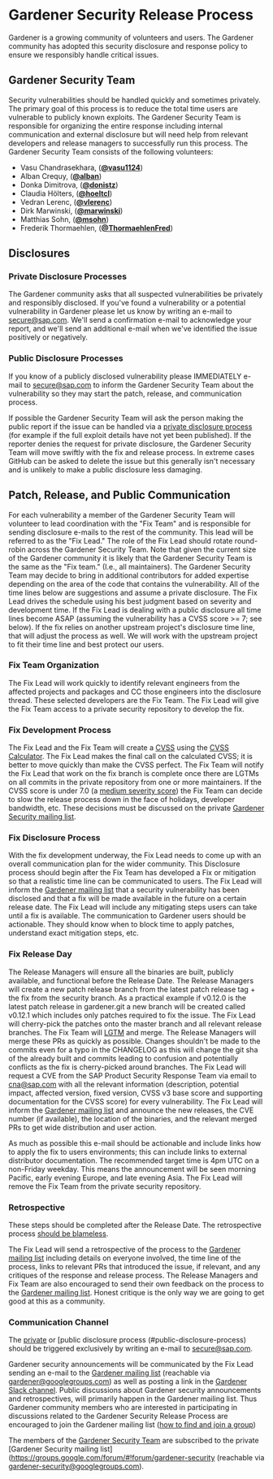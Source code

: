 # Gardener Security Release Process

Gardener is a growing community of volunteers and users. The Gardener community
has adopted this security disclosure and response policy to ensure we
responsibly handle critical issues.

## Gardener Security Team

Security vulnerabilities should be handled quickly and sometimes privately. The
primary goal of this process is to reduce the total time users are vulnerable to
publicly known exploits. The Gardener Security Team is responsible for
organizing the entire response including internal communication and external
disclosure but will need help from relevant developers and release managers
to successfully run this process. The Gardener Security Team consists of the
following volunteers:

* Vasu Chandrasekhara, (**[@vasu1124](https://github.com/vasu1124)**)
* Alban Crequy, (**[@alban](https://github.com/alban)**)
* Donka Dimitrova, (**[@donistz](https://github.com/donistz)**)
* Claudia H&ouml;lters, (**[@hoeltcl](https://github.com/hoeltcl)**)
* Vedran Lerenc, (**[@vlerenc](https://github.com/vlerenc)**)
* Dirk Marwinski, (**[@marwinski](https://github.com/marwinski)**)
* Matthias Sohn, (**[@msohn](https://github.com/msohn)**)
* Frederik Thormaehlen, (**[@ThormaehlenFred](https://github.com/ThormaehlenFred)**)


## Disclosures

### Private Disclosure Processes

The Gardener community asks that all suspected vulnerabilities be privately and
responsibly disclosed. If you've found a vulnerability or a potential
vulnerability in Gardener please let us know by writing an e-mail to
[secure@sap.com](mailto:secure@sap.com). We'll send a confirmation e-mail to
acknowledge your report, and we'll send an additional e-mail when we've
identified the issue positively or negatively.

### Public Disclosure Processes

If you know of a publicly disclosed vulnerability please IMMEDIATELY e-mail to
[secure@sap.com](mailto:secure@sap.com) to inform the Gardener Security Team
about the vulnerability so they may start the patch, release, and communication
process.

If possible the Gardener Security Team will ask the person making the public
report if the issue can be handled via a
[private disclosure process](#private-disclosure-process) (for example if the
full exploit details have not yet been published). If the reporter denies the
request for private disclosure, the Gardener Security Team will move swiftly
with the fix and release process. In extreme cases GitHub can be asked to
delete the issue but this generally isn't necessary and is unlikely to make
a public disclosure less damaging.

## Patch, Release, and Public Communication

For each vulnerability a member of the Gardener Security Team will volunteer
to lead coordination with the "Fix Team" and is responsible for sending
disclosure e-mails to the rest of the community. This lead will be referred
to as the "Fix Lead." The role of the Fix Lead should rotate round-robin
across the Gardener Security Team. Note that given the current size of the
Gardener community it is likely that the Gardener Security Team is the same
as the "Fix team." (I.e., all maintainers). The Gardener Security Team may
decide to bring in additional contributors for added expertise depending on
the area of the code that contains the vulnerability. All of the time lines
below are suggestions and assume a private disclosure. The Fix Lead drives
the schedule using his best judgment based on severity and development time.
If the Fix Lead is dealing with a public disclosure all time lines become
ASAP (assuming the vulnerability has a CVSS score >= 7; see below). If the
fix relies on another upstream project's disclosure time line, that will
adjust the process as well. We will work with the upstream project to fit
their time line and best protect our users.

### Fix Team Organization

The Fix Lead will work quickly to identify relevant engineers from the
affected projects and packages and CC those engineers into the disclosure
thread. These selected developers are the Fix Team.
The Fix Lead will give the Fix Team access to a private security repository
to develop the fix.

### Fix Development Process

The Fix Lead and the Fix Team will create a
[CVSS](https://www.first.org/cvss/specification-document) using the
[CVSS Calculator](https://www.first.org/cvss/calculator/3.0). The Fix Lead
makes the final call on the calculated CVSS; it is better to move quickly
than make the CVSS perfect.
The Fix Team will notify the Fix Lead that work on the fix branch is complete
once there are LGTMs on all commits in the private repository from one or more
maintainers.
If the CVSS score is under 7.0
(a [medium severity score](https://www.first.org/cvss/specification-document#i5))
the Fix Team can decide to slow the release process down in the face of holidays,
developer bandwidth, etc. These decisions must be discussed on the private
[Gardener Security mailing list](#communication-channel).

### Fix Disclosure Process

With the fix development underway, the Fix Lead needs to come up with an
overall communication plan for the wider community. This Disclosure process
should begin after the Fix Team has developed a Fix or mitigation so that a
realistic time line can be communicated to users. The Fix Lead will inform
the [Gardener mailing list](#communication-channel) that a security
vulnerability has been disclosed and that a fix will be made available in
the future on a certain release date. The Fix Lead will include any mitigating
steps users can take until a fix is available. The communication to Gardener
users should be actionable. They should know when to block time to apply
patches, understand exact mitigation steps, etc.

### Fix Release Day

The Release Managers will ensure all the binaries are built, publicly
available, and functional before the Release Date.
The Release Managers will create a new patch release branch from the latest
patch release tag + the fix from the security branch. As a practical example
if v0.12.0 is the latest patch release in gardener.git a new branch will be
created called v0.12.1 which includes only patches required to fix the issue.
The Fix Lead will cherry-pick the patches onto the master branch and all
relevant release branches. The Fix Team will
[LGTM](https://github.com/lgtmco/lgtm) and merge.
The Release Managers will merge these PRs as quickly as possible. Changes
shouldn't be made to the commits even for a typo in the CHANGELOG as this will
change the git sha of the already built and commits leading to confusion and
potentially conflicts as the fix is cherry-picked around branches.
The Fix Lead will request a CVE from the SAP Product Security Response Team
via email to [cna@sap.com](mailto:cna@sap.com) with all the relevant
information (description, potential impact, affected version, fixed version,
CVSS v3 base score and supporting documentation for the CVSS score) for every
vulnerability. The Fix Lead will inform the
[Gardener mailing list](#communication-channel) and announce the new releases,
the CVE number (if available), the location of the binaries, and the relevant
merged PRs to get wide distribution and user action.

As much as possible this e-mail should be actionable and include links how to
apply the fix to users environments; this can include links to external
distributor documentation. The recommended target time is 4pm UTC on a
non-Friday weekday. This means the announcement will be seen morning Pacific,
early evening Europe, and late evening Asia.
The Fix Lead will remove the Fix Team from the private security repository.

### Retrospective

These steps should be completed after the Release Date. The retrospective
process
[should be blameless](https://landing.google.com/sre/book/chapters/postmortem-culture.html).

The Fix Lead will send a retrospective of the process to the
[Gardener mailing list](#communication-channel) including details on everyone
involved, the time line of the process, links to relevant PRs that introduced
the issue, if relevant, and any critiques of the response and release process.
The Release Managers and Fix Team are also encouraged to send their own
feedback on the process to the [Gardener mailing list](#communication-channel).
Honest critique is the only way we are going to get good at this as a community.


### Communication Channel

The [private](#private-disclosure-process) or [public disclosure process
(#public-disclosure-process) should be triggered exclusively by writing an
e-mail to [secure@sap.com](mailto:secure@sap.com).

Gardener security announcements will be communicated by the Fix Lead sending an
e-mail to the
[Gardener mailing list](https://groups.google.com/forum/#!forum/gardener)
(reachable via [gardener@googlegroups.com](mailto:gardener@googlegroups.com))
as well as posting a link in the
[Gardener Slack channel](https://kubernetes.slack.com/messages/CB57N0BFG/details/).
Public discussions about Gardener security announcements and retrospectives,
will primarily happen in the Gardener mailing list. Thus Gardener community
members who are interested in participating in discussions related to the
Gardener Security Release Process are encouraged to join the Gardener mailing
list ([how to find and join a group](https://support.google.com/groups/answer/1067205?hl=en))

The members of the [Gardener Security Team](#gardener-security-team) are
subscribed to the private
[Gardener Security mailing list](https://groups.google.com/forum/#!forum/gardener-security
(reachable via [gardener-security@googlegroups.com](mailto:gardener-security@googlegroups.com)).
